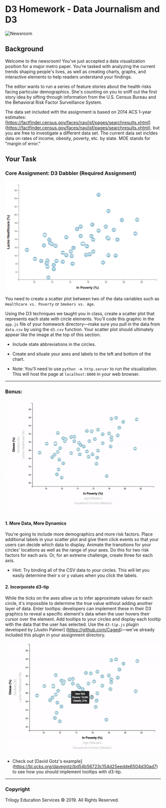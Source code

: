 # D3 Homework - Data Journalism and D3

![Newsroom](https://media.giphy.com/media/v2xIous7mnEYg/giphy.gif)

## Background

Welcome to the newsroom! You've just accepted a data visualization position for a 
major metro paper. You're tasked with analyzing the current trends shaping people's 
lives, as well as creating charts, graphs, and interactive elements to help readers 
understand your findings.

The editor wants to run a series of feature stories about the health risks facing 
particular demographics. She's counting on you to sniff out the first story idea by 
sifting through information from the U.S. Census Bureau and the Behavioral Risk 
Factor Surveillance System.

The data set included with the assignment is based on 2014 ACS 1-year estimates: 
[https://factfinder.census.gov/faces/nav/jsf/pages/searchresults.xhtml]
(https://factfinder.census.gov/faces/nav/jsf/pages/searchresults.xhtml), but you 
are free to investigate a different data set. The current data set incldes data on 
rates of income, obesity, poverty, etc. by state. MOE stands for "margin of error."

## Your Task

### Core Assignment: D3 Dabbler (Required Assignment)

![4-scatter](Images/4-scatter.jpg)

You need to create a scatter plot between two of the data variables such as 
`Healthcare vs. Poverty` or `Smokers vs. Age`.

Using the D3 techniques we taught you in class, create a scatter plot that represents
each state with circle elements. You'll code this graphic in the `app.js` file of 
your homework directory—make sure you pull in the data from `data.csv` by using the 
`d3.csv` function. Your scatter plot should ultimately appear like the image at the 
top of this section.

* Include state abbreviations in the circles.

* Create and situate your axes and labels to the left and bottom of the chart.

* Note: You'll need to use `python -m http.server` to run the visualization. 
This will host the page at `localhost:8000` in your web browser.

- - -

### Bonus: 

![7-animated-scatter](Images/7-animated-scatter.gif)

#### 1. More Data, More Dynamics

You're going to include more demographics and more risk factors. Place additional 
labels in your scatter plot and give them click events so that your users can decide 
which data to display. Animate the transitions for your circles' locations as well 
as the range of your axes. Do this for two risk factors for each axis. Or, for an 
extreme challenge, create three for each axis.

* Hint: Try binding all of the CSV data to your circles. This will let you easily 
determine their x or y values when you click the labels.

#### 2. Incorporate d3-tip

While the ticks on the axes allow us to infer approximate values for each circle, it's 
impossible to determine the true value without adding another layer of data. Enter 
tooltips: developers can implement these in their D3 graphics to reveal a specific 
element's data when the user hovers their cursor over the element. Add tooltips to 
your circles and display each tooltip with the data that the user has selected. 
Use the `d3-tip.js` plugin developed by [Justin Palmer]
(https://github.com/Caged)—we've already included this plugin in your assignment 
directory.

![8-tooltip](Images/8-tooltip.gif)

* Check out [David Gotz's example]
(https://bl.ocks.org/davegotz/bd54b56723c154d25eedde6504d30ad7) 
to see how you should implement tooltips with d3-tip.

- - -



### Copyright

Trilogy Education Services © 2019. All Rights Reserved.
